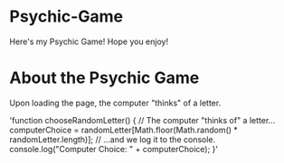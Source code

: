 # Psychic-Game
Here's my Psychic Game! Hope you enjoy!

# About the Psychic Game
Upon loading the page, the computer "thinks" of a letter. 
 
 'function chooseRandomLetter() {
    // The computer "thinks of" a letter...
    computerChoice = randomLetter[Math.floor(Math.random() * randomLetter.length)];
    // ...and we log it to the console.
    console.log("Computer Choice: " + computerChoice);
}'

